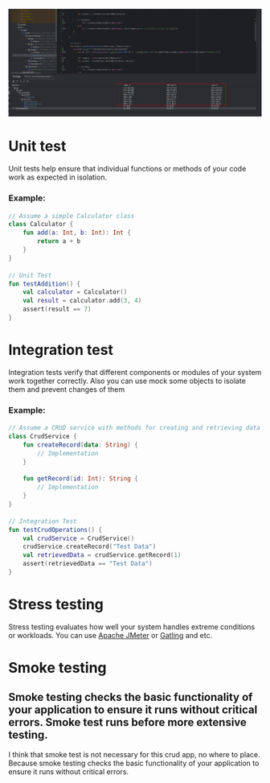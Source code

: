 
![img.png](img.png)

# Unit test
Unit tests help ensure that individual functions or methods of your code work as expected in isolation.
### Example:
```kotlin
// Assume a simple Calculator class
class Calculator {
    fun add(a: Int, b: Int): Int {
        return a + b
    }
}

// Unit Test
fun testAddition() {
    val calculator = Calculator()
    val result = calculator.add(3, 4)
    assert(result == 7)
}

```

# Integration test
Integration tests verify that different components or modules of your system work together correctly.
Also you can use mock some objects to isolate them and prevent changes of them
### Example:
```kotlin
// Assume a CRUD service with methods for creating and retrieving data
class CrudService {
    fun createRecord(data: String) {
        // Implementation
    }

    fun getRecord(id: Int): String {
        // Implementation
    }
}

// Integration Test
fun testCrudOperations() {
    val crudService = CrudService()
    crudService.createRecord("Test Data")
    val retrievedData = crudService.getRecord(1)
    assert(retrievedData == "Test Data")
}

```

# Stress testing
Stress testing evaluates how well your system handles extreme conditions or workloads.
You can use [Apache JMeter](https://jmeter.apache.org/) or [Gatling](https://gatling.io/) and etc.

# Smoke testing
Smoke testing checks the basic functionality of your application to ensure it runs without critical errors.
Smoke test runs before more extensive testing.
---
I think that smoke test is not necessary for this crud app, no where to place.
Because smoke testing checks the basic functionality of your application to ensure it runs without critical errors.

